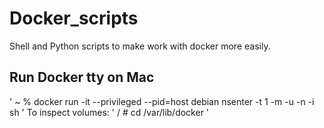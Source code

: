 # Docker_scripts
Shell and Python scripts to make work with docker more easily.

## Run Docker tty on Mac

' ~ % docker run -it --privileged --pid=host debian nsenter -t 1 -m -u -n -i sh '
To inspect volumes:
' / # cd /var/lib/docker '
